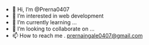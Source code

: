 - 👋 Hi, I’m @Prerna0407
- 👀 I’m interested in  web development
- 🌱 I’m currently learning ...
- 💞️ I’m looking to collaborate on ...
- 📫 How to reach me . prernaingale0407@gmail.com

<!---
Prerna0407/Prerna0407 is a ✨ special ✨ repository because its `README.md` (this file) appears on your GitHub profile.
You can click the Preview link to take a look at your changes.
--->
